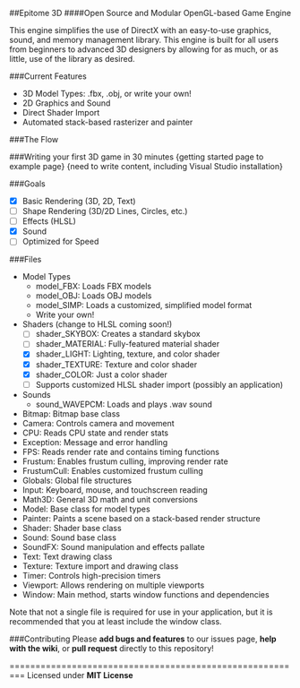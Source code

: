 ##Epitome 3D
####Open Source and Modular OpenGL-based Game Engine

This engine simplifies the use of DirectX with an easy-to-use graphics, sound, and memory management library.  This engine is built for all users from beginners to advanced 3D designers by allowing for as much, or as little, use of the library as desired.

###Current Features
- 3D Model Types: .fbx, .obj, or write your own!
- 2D Graphics and Sound
- Direct Shader Import
- Automated stack-based rasterizer and painter

###The Flow


###Writing your first 3D game in 30 minutes
{getting started page to example page}
{need to write content, including Visual Studio installation}


###Goals
- [x] Basic Rendering (3D, 2D, Text)
- [ ] Shape Rendering (3D/2D Lines, Circles, etc.)
- [ ] Effects (HLSL)
- [x] Sound
- [ ] Optimized for Speed

###Files
- Model Types
  - model_FBX: Loads FBX models
  - model_OBJ: Loads OBJ models
  - model_SIMP: Loads a customized, simplified model format
  - Write your own!
- Shaders (change to HLSL coming soon!)
  - [ ] shader_SKYBOX: Creates a standard skybox
  - [ ] shader_MATERIAL: Fully-featured material shader
  - [x] shader_LIGHT: Lighting, texture, and color shader
  - [x] shader_TEXTURE: Texture and color shader
  - [x] shader_COLOR: Just a color shader
  - [ ] Supports customized HLSL shader import (possibly an application)
- Sounds
  - sound_WAVEPCM: Loads and plays .wav sound
- Bitmap: Bitmap base class
- Camera: Controls camera and movement
- CPU: Reads CPU state and render stats
- Exception: Message and error handling
- FPS: Reads render rate and contains timing functions
- Frustum: Enables frustum culling, improving render rate
- FrustumCull: Enables customized frustum culling
- Globals: Global file structures
- Input: Keyboard, mouse, and touchscreen reading
- Math3D: General 3D math and unit conversions
- Model: Base class for model types
- Painter: Paints a scene based on a stack-based render structure
- Shader: Shader base class
- Sound: Sound base class
- SoundFX: Sound manipulation and effects pallate
- Text: Text drawing class
- Texture: Texture import and drawing class
- Timer: Controls high-precision timers
- Viewport: Allows rendering on multiple viewports
- Window: Main method, starts window functions and dependencies

Note that not a single file is required for use in your application, but it is recommended that you at least include the window class.

###Contributing
Please **add bugs and features** to our issues page, **help with the wiki**, or **pull request** directly to this repository!

=========================================================
Licensed under **MIT License**
